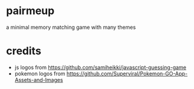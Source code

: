 # pairmeup
a minimal memory matching game with many themes

# credits
- js logos from https://github.com/samiheikki/javascript-guessing-game
- pokemon logos from https://github.com/Superviral/Pokemon-GO-App-Assets-and-Images

